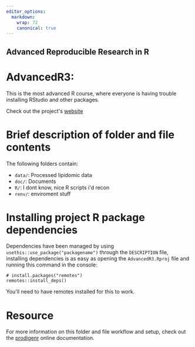 ```yaml
---
editor_options:
  markdown:
    wrap: 72
    canonical: true
---
```


## Advanced Reproducible Research in R

# AdvancedR3:

This is the most advanced R course, where everyone is having trouble
installing RStudio and other packages.

Check out the project's [website](https://jlemvig.github.io/AdvancedR3/)

# Brief description of folder and file contents

The following folders contain:

-   `data/`: Processed lipidomic data
-   `doc/`: Documents
-   `R/`: I dont know, nice R scripts i'd recon
-   `renv/`: enviroment stuff

# Installing project R package dependencies

Dependencies have been managed by using
`usethis::use_package("packagename")` through the `DESCRIPTION` file,
installing dependencies is as easy as opening the `AdvancedR3.Rproj`
file and running this command in the console:

```         
# install.packages("remotes")
remotes::install_deps()
```

You'll need to have remotes installed for this to work.

# Resource

For more information on this folder and file workflow and setup, check
out the [prodigenr](https://rostools.github.io/prodigenr) online
documentation.
